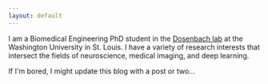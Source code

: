 ```yaml
---
layout: default
---
```


I am a Biomedical Engineering PhD student in the [Dosenbach lab](https://dosenbachlab.wustl.edu) at the Washington University in St. Louis. I have a variety of research interests that intersect the fields of neuroscience, medical imaging, and deep learning.

If I'm bored, I might update this blog with a post or two...